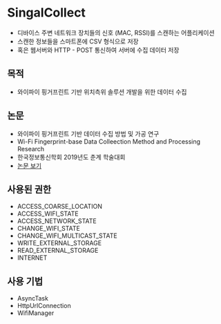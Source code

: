 # SingalCollect
- 디바이스 주변 네트워크 장치들의 신호 (MAC, RSSI)를 스캔하는 어플리케이션
- 스캔한 정보들을 스마트폰에 CSV 형식으로 저장
- 혹은 웹서버와 HTTP - POST 통신하여 서버에 수집 데이터 저장

## 목적
- 와이파이 핑거프린트 기반 위치측위 솔루션 개발을 위한 데이터 수집

## 논문
- 와이파이 핑거프린트 기반 데이터 수집 방법 및 가공 연구
- Wi-Fi Fingerprint-base Data Colleection Method and Processing Research
- 한국정보통신학회 2019년도 춘계 학술대회
- [논문 보기](https://scienceon.kisti.re.kr/srch/selectPORSrchArticle.do?cn=NPAP12901305&dbt=NPAP)

## 사용된 권한
- ACCESS_COARSE_LOCATION
- ACCESS_WIFI_STATE
- ACCESS_NETWORK_STATE
- CHANGE_WIFI_STATE
- CHANGE_WIFI_MULTICAST_STATE
- WRITE_EXTERNAL_STORAGE
- READ_EXTERNAL_STORAGE
- INTERNET

## 사용 기법
- AsyncTask
- HttpUrlConnection
- WifiManager
